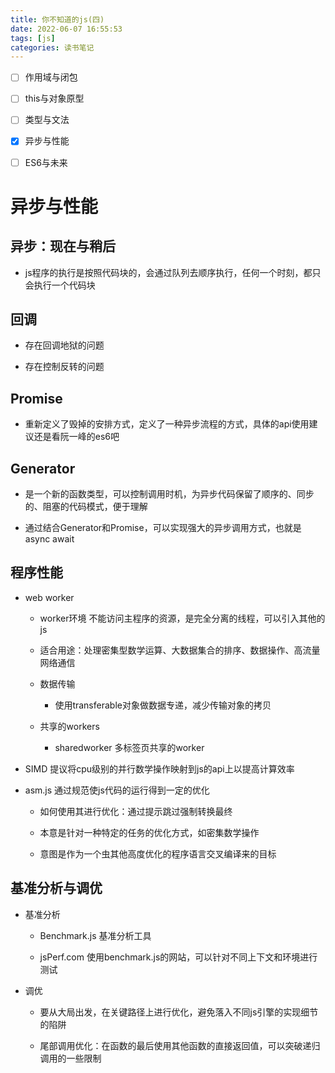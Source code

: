 ```yaml
---
title: 你不知道的js(四)
date: 2022-06-07 16:55:53
tags: [js]
categories: 读书笔记
---
```


- [ ] 作用域与闭包

- [ ] this与对象原型

- [ ] 类型与文法

- [x] 异步与性能

- [ ] ES6与未来
  
  <!-- more -->

# 异步与性能

## 异步：现在与稍后

- js程序的执行是按照代码块的，会通过队列去顺序执行，任何一个时刻，都只会执行一个代码块

## 回调

- 存在回调地狱的问题

- 存在控制反转的问题

## Promise

- 重新定义了毁掉的安排方式，定义了一种异步流程的方式，具体的api使用建议还是看阮一峰的es6吧

## Generator

- 是一个新的函数类型，可以控制调用时机，为异步代码保留了顺序的、同步的、阻塞的代码模式，便于理解

- 通过结合Generator和Promise，可以实现强大的异步调用方式，也就是async await 

## 程序性能

- web worker
  
  - worker环境 不能访问主程序的资源，是完全分离的线程，可以引入其他的js
  
  - 适合用途：处理密集型数学运算、大数据集合的排序、数据操作、高流量网络通信
  
  - 数据传输
    
    - 使用transferable对象做数据专递，减少传输对象的拷贝
  
  - 共享的workers
    
    - sharedworker 多标签页共享的worker

- SIMD 提议将cpu级别的并行数学操作映射到js的api上以提高计算效率

- asm.js 通过规范使js代码的运行得到一定的优化
  
  - 如何使用其进行优化：通过提示跳过强制转换最终
  
  - 本意是针对一种特定的任务的优化方式，如密集数学操作
  
  - 意图是作为一个虫其他高度优化的程序语言交叉编译来的目标

## 基准分析与调优

- 基准分析
  
  - Benchmark.js 基准分析工具
  
  - jsPerf.com 使用benchmark.js的网站，可以针对不同上下文和环境进行测试

- 调优
  
  - 要从大局出发，在关键路径上进行优化，避免落入不同js引擎的实现细节的陷阱
  
  - 尾部调用优化：在函数的最后使用其他函数的直接返回值，可以突破递归调用的一些限制